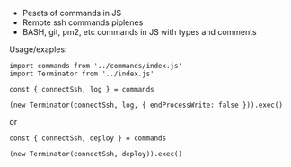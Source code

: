- Pesets of commands in JS
- Remote ssh commands piplenes
- BASH, git, pm2, etc commands in JS with types and comments

Usage/exaples:
```
import commands from '../commands/index.js'
import Terminator from '../index.js'

const { connectSsh, log } = commands

(new Terminator(connectSsh, log, { endProcessWrite: false })).exec()
```

or

```
const { connectSsh, deploy } = commands

(new Terminator(connectSsh, deploy)).exec()
```
